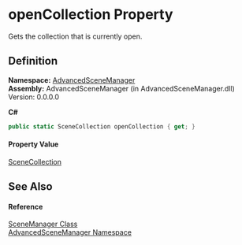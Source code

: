 # openCollection Property


Gets the collection that is currently open.



## Definition
**Namespace:** <a href="N_AdvancedSceneManager.md">AdvancedSceneManager</a>  
**Assembly:** AdvancedSceneManager (in AdvancedSceneManager.dll) Version: 0.0.0.0

**C#**
``` C#
public static SceneCollection openCollection { get; }
```



#### Property Value
<a href="T_AdvancedSceneManager_Models_SceneCollection.md">SceneCollection</a>

## See Also


#### Reference
<a href="T_AdvancedSceneManager_SceneManager.md">SceneManager Class</a>  
<a href="N_AdvancedSceneManager.md">AdvancedSceneManager Namespace</a>  
